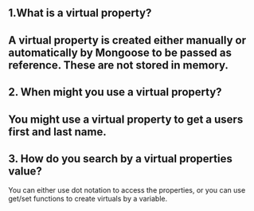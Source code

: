 ## 1.What is a virtual property?
A virtual property is created either manually or automatically by Mongoose to be passed as reference. These are not stored in memory.
---
## 2. When might you use a virtual property?
You might use a virtual property to get a users first and last name.
---
## 3. How do you search by a virtual properties value?
You can either use dot notation to access the properties, or you can use get/set functions to create virtuals by a variable.